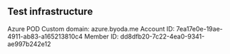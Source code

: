 ## Test infrastructure

Azure POD
Custom domain: azure.byoda.me
Account ID: 7ea17e0e-19ae-4911-ab83-a165213810c4
Member ID: dd8dfb20-7c22-4ea0-9341-ae997b242e12